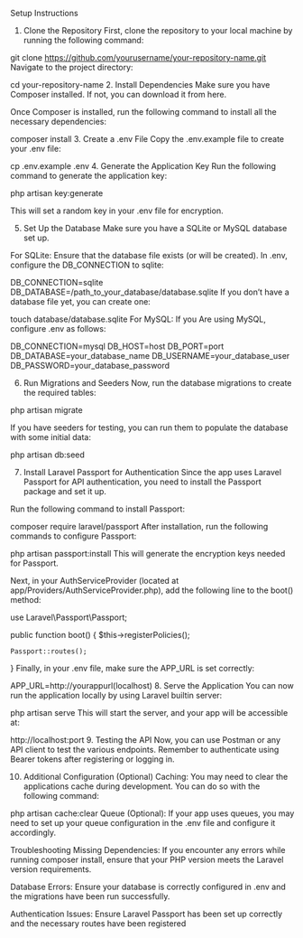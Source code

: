 Setup Instructions
1. Clone the Repository
First, clone the repository to your local machine by running the following command:

git clone https://github.com/yourusername/your-repository-name.git
Navigate to the project directory:

cd your-repository-name
2. Install Dependencies
Make sure you have Composer installed. If not, you can download it from here.

Once Composer is installed, run the following command to install all the necessary dependencies:

composer install
3. Create a .env File
Copy the .env.example file to create your .env file:

cp .env.example .env
4. Generate the Application Key
Run the following command to generate the application key:

php artisan key:generate

This will set a random key in your .env file for encryption.

5. Set Up the Database
Make sure you have a SQLite or MySQL database set up.

For SQLite:
Ensure that the database file exists (or will be created). In .env, configure the DB_CONNECTION to sqlite:

DB_CONNECTION=sqlite
DB_DATABASE=/path_to_your_database/database.sqlite
If you don’t have a database file yet, you can create one:


touch database/database.sqlite
For MySQL:
If you Are using MySQL, configure .env as follows:

DB_CONNECTION=mysql
DB_HOST=host
DB_PORT=port
DB_DATABASE=your_database_name
DB_USERNAME=your_database_user
DB_PASSWORD=your_database_password

6. Run Migrations and Seeders
Now, run the database migrations to create the required tables:

php artisan migrate

If you have seeders for testing, you can run them to populate the database with some initial data:


php artisan db:seed

7. Install Laravel Passport for Authentication
Since the app uses Laravel Passport for API authentication, you need to install the Passport package and set it up.

Run the following command to install Passport:

composer require laravel/passport
After installation, run the following commands to configure Passport:

php artisan passport:install
This will generate the encryption keys needed for Passport.

Next, in your AuthServiceProvider (located at app/Providers/AuthServiceProvider.php), add the following line to the boot() method:

use Laravel\Passport\Passport;

public function boot()
{
    $this->registerPolicies();

    Passport::routes();
}
Finally, in your .env file, make sure the APP_URL is set correctly:

APP_URL=http://yourappurl(localhost)
8. Serve the Application
You can now run the application locally by using Laravel builtin server:

php artisan serve
This will start the server, and your app will be accessible at:

http://localhost:port
9. Testing the API
Now, you can use Postman or any API client to test the various endpoints. Remember to authenticate using Bearer tokens after registering or logging in.

10. Additional Configuration (Optional)
Caching: You may need to clear the applications cache during development. You can do so with the following command:

php artisan cache:clear
Queue (Optional): If your app uses queues, you may need to set up your queue configuration in the .env file and configure it accordingly.

Troubleshooting
Missing Dependencies: If you encounter any errors while running composer install, ensure that your PHP version meets the Laravel version requirements.

Database Errors: Ensure your database is correctly configured in .env and the migrations have been run successfully.

Authentication Issues: Ensure Laravel Passport has been set up correctly and the necessary routes have been registered
